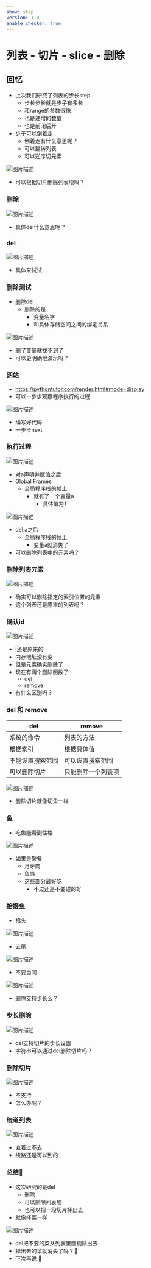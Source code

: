 ```yaml
---
show: step
version: 1.0
enable_checker: true
---
```


# 列表 - 切片 - slice - 删除

## 回忆

- 上次我们研究了列表的步长step
	- 步长步长就是步子有多长
	- 和range的参数很像
	- 也是递增的数值
	- 也是前闭后开
- 步子可以倒着走
	- 倒着走有什么意思呢？
	- 可以翻转列表
	- 可以逆序切元素

![图片描述](https://doc.shiyanlou.com/courses/uid1190679-20221122-1669104330115)

- 可以根据切片删除列表项吗？

### 删除

![图片描述](https://doc.shiyanlou.com/courses/uid1190679-20221122-1669110759390)

- 具体del什么意思呢？

### del

![图片描述](https://doc.shiyanlou.com/courses/uid1190679-20221122-1669110787311)

- 具体来试试

### 删除测试

- 删除del
	- 删除的是
		- 变量名字
		- 和具体存储空间之间的绑定关系

![图片描述](https://doc.shiyanlou.com/courses/uid1190679-20221122-1669110837131)

- 删了变量就找不到了
- 可以更明确地演示吗？

### 网站

- https://pythontutor.com/render.html#mode=display
- 可以一步步观察程序执行的过程

![图片描述](https://doc.shiyanlou.com/courses/uid1190679-20221122-1669111013866)

- 编写好代码
- 一步步next

### 执行过程

![图片描述](https://doc.shiyanlou.com/courses/uid1190679-20221122-1669111122217)

- 对a声明并赋值之后
- Global Frames
	- 全局程序栈的帧上
		- 就有了一个变量a
			- 具体值为1

![图片描述](https://doc.shiyanlou.com/courses/uid1190679-20221122-1669111185207)

- del a之后
	- 全局程序栈的帧上
		- 变量a就消失了
- 可以删除列表中的元素吗？

### 删除列表元素

![图片描述](https://doc.shiyanlou.com/courses/uid1190679-20221122-1669111290019)

- 确实可以删除指定的索引位置的元素
- 这个列表还是原来的列表吗？

### 确认id

![图片描述](https://doc.shiyanlou.com/courses/uid1190679-20221122-1669111832653)

- l还是原来的l
- 内存地址没有变
- 但是元素确实删除了
- 现在有两个删除函数了
	- del 
	- remove
- 有什么区别吗？

### del 和 remove


| del | remove |
| --- | --- | 
| 系统的命令   | 列表的方法   | 
| 根据索引  | 根据具体值  | 
| 不能设置搜索范围  | 可以设置搜索范围 | 
| 可以删除切片  | 只能删除一个列表项 | 

![图片描述](https://doc.shiyanlou.com/courses/uid1190679-20221122-1669112106950)

- 删除切片就像切鱼一样

### 鱼

- 吃鱼能看到性格

![图片描述](https://doc.shiyanlou.com/courses/uid1190679-20221122-1669087515281)

- 如果是聚餐
	- 月牙肉
	- 鱼唇
	- 这些部分最好吃
		- 不过还是不要碰的好

### 拾掇鱼

- 掐头

![图片描述](https://doc.shiyanlou.com/courses/uid1190679-20221122-1669112267400)

- 去尾

![图片描述](https://doc.shiyanlou.com/courses/uid1190679-20221122-1669112331934)

- 不要当间

![图片描述](https://doc.shiyanlou.com/courses/uid1190679-20221122-1669112374289)

- 删除支持步长么？

### 步长删除

![图片描述](https://doc.shiyanlou.com/courses/uid1190679-20221122-1669112591035)

- del支持切片的步长设置
- 字符串可以通过del删除切片吗？

### 删除切片

![图片描述](https://doc.shiyanlou.com/courses/uid1190679-20221122-1669112711337)

- 不支持
- 怎么办呢？

### 绕道列表

![图片描述](https://doc.shiyanlou.com/courses/uid1190679-20221122-1669112852259)

- 直着过不去
- 绕路还是可以到的

### 总结🤔
- 这次研究的是del
	- 删除
	- 可以删除列表项
	- 也可以把一段切片择出去
- 就像择菜一样

![图片描述](https://doc.shiyanlou.com/courses/uid1190679-20221122-1669113091247)

- del把不要的菜从列表里面剔除出去
- 择出去的菜就消失了吗？🤔
- 下次再说 👋


